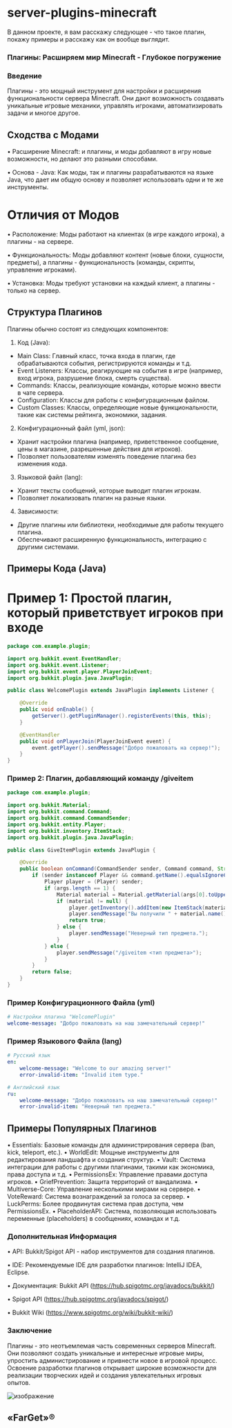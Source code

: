 # server-plugins-minecraft
В данном проекте, я вам расскажу следующее - что такое плагин, покажу примеры и расскажу как он вообще выглядит.

### Плагины: Расширяем мир Minecraft - Глубокое погружение

### Введение

Плагины - это мощный инструмент для настройки и расширения функциональности сервера Minecraft. Они дают возможность создавать уникальные игровые механики, управлять игроками, автоматизировать задачи и многое другое. 

## Сходства с Модами

• Расширение Minecraft: и плагины, и моды добавляют в игру новые возможности, но делают это разными способами.

• Основа - Java: Как моды, так и плагины разрабатываются на языке Java, что дает им общую основу и позволяет использовать одни и те же инструменты.

# Отличия от Модов

• Расположение: Моды работают на клиентах (в игре каждого игрока), а плагины - на сервере.

• Функциональность: Моды добавляют контент (новые блоки, сущности, предметы), а плагины - функциональность (команды, скрипты, управление игроками).

• Установка: Моды требуют установки на каждый клиент, а плагины - только на сервер.

## Структура Плагинов

Плагины обычно состоят из следующих компонентов:

1. Код (Java): 
  * Main Class: Главный класс, точка входа в плагин, где обрабатываются события, регистрируются команды и т.д.
  * Event Listeners: Классы, реагирующие на события в игре (например, вход игрока, разрушение блока, смерть существа).
  * Commands: Классы, реализующие команды, которые можно ввести в чате сервера.
  * Configuration: Классы для работы с конфигурационным файлом.
  * Custom Classes: Классы, определяющие новые функциональности, такие как системы рейтинга, экономики, задания.

2. Конфигурационный файл (yml, json):
  * Хранит настройки плагина (например, приветственное сообщение, цены в магазине, разрешенные действия для игроков).
  * Позволяет пользователям изменять поведение плагина без изменения кода.

3. Языковой файл (lang):
  * Хранит тексты сообщений, которые выводит плагин игрокам.
  * Позволяет локализовать плагин на разные языки.

4. Зависимости:
  * Другие плагины или библиотеки, необходимые для работы текущего плагина.
  * Обеспечивают расширенную функциональность, интеграцию с другими системами.

## Примеры Кода (Java)

# Пример 1: Простой плагин, который приветствует игроков при входе

```java
package com.example.plugin;

import org.bukkit.event.EventHandler;
import org.bukkit.event.Listener;
import org.bukkit.event.player.PlayerJoinEvent;
import org.bukkit.plugin.java.JavaPlugin;

public class WelcomePlugin extends JavaPlugin implements Listener {

    @Override
    public void onEnable() {
        getServer().getPluginManager().registerEvents(this, this);
    }

    @EventHandler
    public void onPlayerJoin(PlayerJoinEvent event) {
        event.getPlayer().sendMessage("Добро пожаловать на сервер!");
    }
}
```

### Пример 2: Плагин, добавляющий команду /giveitem
```java
package com.example.plugin;

import org.bukkit.Material;
import org.bukkit.command.Command;
import org.bukkit.command.CommandSender;
import org.bukkit.entity.Player;
import org.bukkit.inventory.ItemStack;
import org.bukkit.plugin.java.JavaPlugin;

public class GiveItemPlugin extends JavaPlugin {

    @Override
    public boolean onCommand(CommandSender sender, Command command, String label, String[] args) {
        if (sender instanceof Player && command.getName().equalsIgnoreCase("giveitem")) {
            Player player = (Player) sender;
            if (args.length == 1) {
                Material material = Material.getMaterial(args[0].toUpperCase());
                if (material != null) {
                    player.getInventory().addItem(new ItemStack(material, 1));
                    player.sendMessage("Вы получили " + material.name() + "!");
                    return true;
                } else {
                    player.sendMessage("Неверный тип предмета.");
                }
            } else {
                player.sendMessage("/giveitem <тип предмета>");
            }
        }
        return false;
    }
}
```

### Пример Конфигурационного Файла (yml)
```yml
# Настройки плагина "WelcomePlugin"
welcome-message: "Добро пожаловать на наш замечательный сервер!"
```

### Пример Языкового Файла (lang)
```yml
# Русский язык
en:
    welcome-message: "Welcome to our amazing server!"
    error-invalid-item: "Invalid item type."

# Английский язык
ru:
    welcome-message: "Добро пожаловать на наш замечательный сервер!"
    error-invalid-item: "Неверный тип предмета."
```

## Примеры Популярных Плагинов

• Essentials: Базовые команды для администрирования сервера (ban, kick, teleport, etc.).
• WorldEdit: Мощные инструменты для редактирования ландшафта и создания структур.
• Vault: Система интеграции для работы с другими плагинами, такими как экономика, права доступа и т.д.
• PermissionsEx: Управление правами доступа игроков.
• GriefPrevention: Защита территорий от вандализма.
• Multiverse-Core: Управление несколькими мирами на сервере.
• VoteReward: Система вознаграждений за голоса за сервер.
• LuckPerms: Более продвинутая система прав доступа, чем PermissionsEx.
• PlaceholderAPI: Система, позволяющая использовать переменные (placeholders) в сообщениях, командах и т.д.

### Дополнительная Информация

• API: Bukkit/Spigot API - набор инструментов для создания плагинов.

• IDE: Рекомендуемые IDE для разработки плагинов: IntelliJ IDEA, Eclipse.

• Документация: Bukkit API (https://hub.spigotmc.org/javadocs/bukkit/)

• Spigot API (https://hub.spigotmc.org/javadocs/spigot/)

• Bukkit Wiki (https://www.spigotmc.org/wiki/bukkit-wiki/)

### Заключение

Плагины - это неотъемлемая часть современных серверов Minecraft. Они позволяют создать уникальные и интересные игровые миры, упростить администрирование и привнести новое в игровой процесс. Освоение разработки плагинов открывает широкие возможности для реализации творческих идей и создания увлекательных игровых опытов.

![изображение](https://github.com/FarGetTeam/server-plugins-minecraft/assets/174455066/b31f8cef-77f1-4fb3-a04f-6c2ebe771566)

## «FarGet»®
